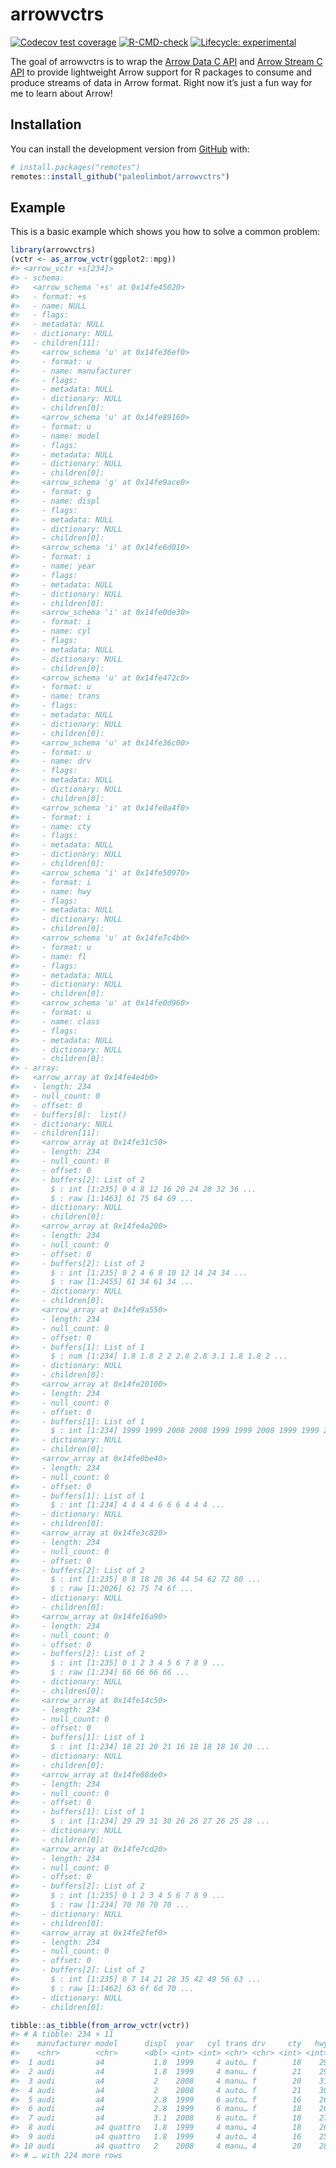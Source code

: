 
<!-- README.md is generated from README.Rmd. Please edit that file -->

# arrowvctrs

<!-- badges: start -->

[![Codecov test
coverage](https://codecov.io/gh/paleolimbot/arrowvctrs/branch/master/graph/badge.svg)](https://codecov.io/gh/paleolimbot/arrowvctrs?branch=master)
[![R-CMD-check](https://github.com/paleolimbot/arrowvctrs/workflows/R-CMD-check/badge.svg)](https://github.com/paleolimbot/arrowvctrs/actions)
[![Lifecycle:
experimental](https://img.shields.io/badge/lifecycle-experimental-orange.svg)](https://lifecycle.r-lib.org/articles/stages.html#experimental)
<!-- badges: end -->

The goal of arrowvctrs is to wrap the [Arrow Data C
API](https://arrow.apache.org/docs/format/CDataInterface.html) and
[Arrow Stream C
API](https://arrow.apache.org/docs/format/CStreamInterface.html) to
provide lightweight Arrow support for R packages to consume and produce
streams of data in Arrow format. Right now it’s just a fun way for me to
learn about Arrow!

## Installation

You can install the development version from
[GitHub](https://github.com/) with:

``` r
# install.packages("remotes")
remotes::install_github("paleolimbot/arrowvctrs")
```

## Example

This is a basic example which shows you how to solve a common problem:

``` r
library(arrowvctrs)
(vctr <- as_arrow_vctr(ggplot2::mpg))
#> <arrow_vctr +s[234]>
#> - schema:
#>   <arrow_schema '+s' at 0x14fe45020>
#>   - format: +s
#>   - name: NULL
#>   - flags: 
#>   - metadata: NULL
#>   - dictionary: NULL
#>   - children[11]:
#>     <arrow_schema 'u' at 0x14fe36ef0>
#>     - format: u
#>     - name: manufacturer
#>     - flags: 
#>     - metadata: NULL
#>     - dictionary: NULL
#>     - children[0]:
#>     <arrow_schema 'u' at 0x14fe89160>
#>     - format: u
#>     - name: model
#>     - flags: 
#>     - metadata: NULL
#>     - dictionary: NULL
#>     - children[0]:
#>     <arrow_schema 'g' at 0x14fe9ace0>
#>     - format: g
#>     - name: displ
#>     - flags: 
#>     - metadata: NULL
#>     - dictionary: NULL
#>     - children[0]:
#>     <arrow_schema 'i' at 0x14fe6d010>
#>     - format: i
#>     - name: year
#>     - flags: 
#>     - metadata: NULL
#>     - dictionary: NULL
#>     - children[0]:
#>     <arrow_schema 'i' at 0x14fe0de30>
#>     - format: i
#>     - name: cyl
#>     - flags: 
#>     - metadata: NULL
#>     - dictionary: NULL
#>     - children[0]:
#>     <arrow_schema 'u' at 0x14fe472c0>
#>     - format: u
#>     - name: trans
#>     - flags: 
#>     - metadata: NULL
#>     - dictionary: NULL
#>     - children[0]:
#>     <arrow_schema 'u' at 0x14fe36c00>
#>     - format: u
#>     - name: drv
#>     - flags: 
#>     - metadata: NULL
#>     - dictionary: NULL
#>     - children[0]:
#>     <arrow_schema 'i' at 0x14fe0a4f0>
#>     - format: i
#>     - name: cty
#>     - flags: 
#>     - metadata: NULL
#>     - dictionary: NULL
#>     - children[0]:
#>     <arrow_schema 'i' at 0x14fe50970>
#>     - format: i
#>     - name: hwy
#>     - flags: 
#>     - metadata: NULL
#>     - dictionary: NULL
#>     - children[0]:
#>     <arrow_schema 'u' at 0x14fe7c4b0>
#>     - format: u
#>     - name: fl
#>     - flags: 
#>     - metadata: NULL
#>     - dictionary: NULL
#>     - children[0]:
#>     <arrow_schema 'u' at 0x14fe0d960>
#>     - format: u
#>     - name: class
#>     - flags: 
#>     - metadata: NULL
#>     - dictionary: NULL
#>     - children[0]:
#> - array:
#>   <arrow_array at 0x14fe4e4b0>
#>   - length: 234
#>   - null_count: 0
#>   - offset: 0
#>   - buffers[0]:  list()
#>   - dictionary: NULL
#>   - children[11]:
#>     <arrow_array at 0x14fe31c50>
#>     - length: 234
#>     - null_count: 0
#>     - offset: 0
#>     - buffers[2]: List of 2
#>       $ : int [1:235] 0 4 8 12 16 20 24 28 32 36 ...
#>       $ : raw [1:1463] 61 75 64 69 ...
#>     - dictionary: NULL
#>     - children[0]:
#>     <arrow_array at 0x14fe4a200>
#>     - length: 234
#>     - null_count: 0
#>     - offset: 0
#>     - buffers[2]: List of 2
#>       $ : int [1:235] 0 2 4 6 8 10 12 14 24 34 ...
#>       $ : raw [1:2455] 61 34 61 34 ...
#>     - dictionary: NULL
#>     - children[0]:
#>     <arrow_array at 0x14fe9a550>
#>     - length: 234
#>     - null_count: 0
#>     - offset: 0
#>     - buffers[1]: List of 1
#>       $ : num [1:234] 1.8 1.8 2 2 2.8 2.8 3.1 1.8 1.8 2 ...
#>     - dictionary: NULL
#>     - children[0]:
#>     <arrow_array at 0x14fe20100>
#>     - length: 234
#>     - null_count: 0
#>     - offset: 0
#>     - buffers[1]: List of 1
#>       $ : int [1:234] 1999 1999 2008 2008 1999 1999 2008 1999 1999 2008 ...
#>     - dictionary: NULL
#>     - children[0]:
#>     <arrow_array at 0x14fe0be40>
#>     - length: 234
#>     - null_count: 0
#>     - offset: 0
#>     - buffers[1]: List of 1
#>       $ : int [1:234] 4 4 4 4 6 6 6 4 4 4 ...
#>     - dictionary: NULL
#>     - children[0]:
#>     <arrow_array at 0x14fe3c820>
#>     - length: 234
#>     - null_count: 0
#>     - offset: 0
#>     - buffers[2]: List of 2
#>       $ : int [1:235] 0 8 18 28 36 44 54 62 72 80 ...
#>       $ : raw [1:2026] 61 75 74 6f ...
#>     - dictionary: NULL
#>     - children[0]:
#>     <arrow_array at 0x14fe16a90>
#>     - length: 234
#>     - null_count: 0
#>     - offset: 0
#>     - buffers[2]: List of 2
#>       $ : int [1:235] 0 1 2 3 4 5 6 7 8 9 ...
#>       $ : raw [1:234] 66 66 66 66 ...
#>     - dictionary: NULL
#>     - children[0]:
#>     <arrow_array at 0x14fe14c50>
#>     - length: 234
#>     - null_count: 0
#>     - offset: 0
#>     - buffers[1]: List of 1
#>       $ : int [1:234] 18 21 20 21 16 18 18 18 16 20 ...
#>     - dictionary: NULL
#>     - children[0]:
#>     <arrow_array at 0x14fe08de0>
#>     - length: 234
#>     - null_count: 0
#>     - offset: 0
#>     - buffers[1]: List of 1
#>       $ : int [1:234] 29 29 31 30 26 26 27 26 25 28 ...
#>     - dictionary: NULL
#>     - children[0]:
#>     <arrow_array at 0x14fe7cd20>
#>     - length: 234
#>     - null_count: 0
#>     - offset: 0
#>     - buffers[2]: List of 2
#>       $ : int [1:235] 0 1 2 3 4 5 6 7 8 9 ...
#>       $ : raw [1:234] 70 70 70 70 ...
#>     - dictionary: NULL
#>     - children[0]:
#>     <arrow_array at 0x14fe2fef0>
#>     - length: 234
#>     - null_count: 0
#>     - offset: 0
#>     - buffers[2]: List of 2
#>       $ : int [1:235] 0 7 14 21 28 35 42 49 56 63 ...
#>       $ : raw [1:1462] 63 6f 6d 70 ...
#>     - dictionary: NULL
#>     - children[0]:
```

``` r
tibble::as_tibble(from_arrow_vctr(vctr))
#> # A tibble: 234 × 11
#>    manufacturer model      displ  year   cyl trans drv     cty   hwy fl    class
#>    <chr>        <chr>      <dbl> <int> <int> <chr> <chr> <int> <int> <chr> <chr>
#>  1 audi         a4           1.8  1999     4 auto… f        18    29 p     comp…
#>  2 audi         a4           1.8  1999     4 manu… f        21    29 p     comp…
#>  3 audi         a4           2    2008     4 manu… f        20    31 p     comp…
#>  4 audi         a4           2    2008     4 auto… f        21    30 p     comp…
#>  5 audi         a4           2.8  1999     6 auto… f        16    26 p     comp…
#>  6 audi         a4           2.8  1999     6 manu… f        18    26 p     comp…
#>  7 audi         a4           3.1  2008     6 auto… f        18    27 p     comp…
#>  8 audi         a4 quattro   1.8  1999     4 manu… 4        18    26 p     comp…
#>  9 audi         a4 quattro   1.8  1999     4 auto… 4        16    25 p     comp…
#> 10 audi         a4 quattro   2    2008     4 manu… 4        20    28 p     comp…
#> # … with 224 more rows
```
